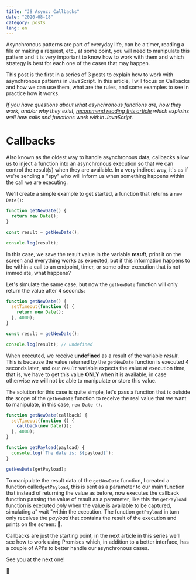 ```yaml
---
title: "JS Async: Callbacks"
date: "2020-08-18"
category: posts
lang: en
---
```


Asynchronous patterns are part of everyday life, can be a timer, reading a file or making a request, etc., at some point, you will need to manipulate this pattern and it is very important to know how to work with them and which strategy is best for each one of the cases that may happen.

This post is the first in a series of 3 posts to explain how to work with asynchronous patterns in JavaScript. In this article, I will focus on Callbacks and how we can use them, what are the rules, and some examples to see in practice how it works.

_If you have questions about what asynchronous functions are, how they work, and/or why they exist, [recommend reading this article](https://nodejs.dev/learn/the-nodejs-event-loop) which explains well how calls and functions work within JavaScript._

# Callbacks

Also known as the oldest way to handle asynchronous data, callbacks allow us to inject a function into an asynchronous execution so that we can control the result(s) when they are available. In a very indirect way, it's as if we're sending a "spy" who will inform us when something happens within the call we are executing.

We'll create a simple example to get started, a function that returns a `new Date()`:

```javascript
function getNewDate() {
  return new Date();
}

const result = getNewDate();

console.log(result);
```

In this case, we save the result value in the variable _**result**_, print it on the screen and everything works as expected, but if this information happens to be within a call to an endpoint, timer, or some other execution that is not immediate, what happens?

Let's simulate the same case, but now the `getNewDate` function will only return the value after 4 seconds:

```javascript
function getNewDate() {
  setTimeout(function () {
    return new Date();
  }, 4000);
}

const result = getNewDate();

console.log(result); // undefined
```

When executed, we receive **undefined** as a result of the variable _result_. This is because the value returned by the `getNewDate` function is executed 4 seconds later, and our `result` variable expects the value at execution time, that is, we have to get this value **ONLY** when it is available, in case otherwise we will not be able to manipulate or store this value.

The solution for this case is quite simple, let's pass a function that is outside the scope of the `getNewDate` function to receive the real value that we want to manipulate, in this case, `new Date ()`.

```javascript
function getNewDate(callback) {
  setTimeout(function () {
    callback(new Date());
  }, 4000);
}

function getPayload(payload) {
  console.log(`The date is: ${payload}`);
}

getNewDate(getPayload);
```

To manipulate the result data of the `getNewDate` function, I created a function called`getPayload`, this is sent as a parameter to our main function that instead of returning the value as before, now executes the callback function passing the value of result as a parameter, like this the `getPayload` function is executed _only_ when the value is available to be captured, simulating a" wait "within the execution. The function `getPayload` in turn only receives the _payload_ that contains the result of the execution and prints on the screen: 🥳.

Callbacks are just the starting point, in the next article in this series we'll see how to work using Promises which, in addition to a better interface, has a couple of API's to better handle our asynchronous cases.

See you at the next one!

🐊
